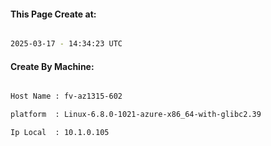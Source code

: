 
   
#### This Page Create at:

```bash

2025-03-17 - 14:34:23 UTC

```

#### Create By Machine:

```bash

Host Name : fv-az1315-602

platform  : Linux-6.8.0-1021-azure-x86_64-with-glibc2.39

Ip Local  : 10.1.0.105

```

